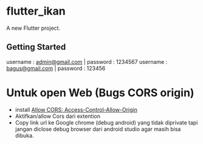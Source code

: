 # flutter_ikan

A new Flutter project.

## Getting Started

username : admin@gmail.com | password : 1234567
username : bagus@gmail.com | password : 123456

# Untuk open Web (Bugs CORS origin)
- install <a href="https://chrome.google.com/webstore/detail/allow-cors-access-control/lhobafahddgcelffkeicbaginigeejlf">Allow CORS: Access-Control-Allow-Origin</a>
- Aktifkan/allow Cors dari extention
- Copy link url ke Google chrome (debug android) yang tidak diprivate tapi jangan diclose debug browser dari android studio agar masih bisa dibuka.